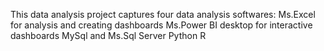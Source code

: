 This data analysis project captures  four data analysis softwares:
        Ms.Excel for analysis and creating dashboards
        Ms.Power BI desktop for interactive dashboards
        MySql and Ms.Sql Server
        Python 
        R